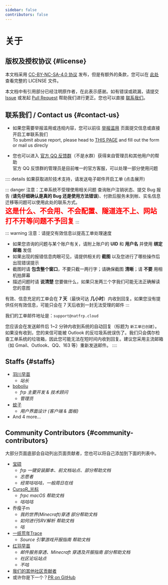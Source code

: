 ```yaml
---
sidebar: false
contributors: false
---
```


# 关于

<!-- BEGIN 此部分不接受 Pull Request 修改 -->

## 版权及授权协议 {#license}

本文档采用 [CC-BY-NC-SA-4.0 协议](https://creativecommons.org/licenses/by-nc-sa/4.0/legalcode.zh-Hans) 发布，但是有额外的条款，您可以在 [此处](https://github.com/natfrp/wiki/blob/master/LICENSE) 查看完整的 LICENSE 文件。

本文档中有引用部分已经注明原作者，在此表示感谢。如有错误或疏漏，请提交 [Issue](https://github.com/natfrp/wiki/issues) 或发起 [Pull Request](https://github.com/natfrp/wiki/pulls) 帮助我们进行更正。您也可以直接 [联系我们](#contact-us)。

## 联系我们 / Contact us {#contact-us}

- 如果您需要举报滥用或违规内容，您可以前往 [举报滥用](https://www.natfrp.com/report.html) 页面提交信息或直接开启工单联系我们  
  To submit abuse report, please head to [THIS PAGE](https://www.natfrp.com/report_en.html) and fill out the form or mail us direcly

- 您也可以进入 [官方 QQ 反馈群](/#community-official-qq)（不是水群）获得来自管理员和其他用户的帮助  
  官方 QQ 反馈群的管理员是目前唯一的官方客服，可以处理一部分使用问题

:::: details 如果获取进阶技术支持，请发送电子邮件开启工单 (点击展开)

::: danger 注意：工单系统不受理使用相关问题
查询账户注销状态、提交 Bug 报告 (**请先仔细确认是真的 Bug 还是使用方法错误**)、付款后服务未到帐、实名信息迁移等问题可以使用此处的联系方式。  
<b style="color: red;font-size: 22px">这是什么、不会用、不会配置、隧道连不上、网站打不开等问题不予回复</b>
:::

::: warning 注意：请提交有效信息以提高工单处理速度

- 如果您咨询的问题与某个账户有关，请附上账户的 **UID** 和 **用户名** 并使用 **绑定邮箱** 发信
- 如果出现的报错信息肉眼可见，请提供相关的 **截图** 以及您进行了哪些操作后出现错误提示
- 截图时请 **包含整个窗口**，不要只截一两行字；请确保截图 **清晰**；请 **不要** 用相机拍屏幕
- 描述问题时请 **说清楚** 您要做什么，如果只发两三个字我们可能无法正确解读您的意图

有效、信息充足的工单会在 **7 天**（最快可达 **几小时**）内收到回复。如果您没有提供任何有效信息，可能只会在 7 天后收到一封无法受理的邮件
:::

我们的工单邮件地址是：`support@natfrp.cloud`

您应该会在发送邮件后 1~2 分钟内收到系统的自动回复（标题为 `新工单已创建`）。如果没有收到，您的来信可能被 Outlook 的反垃圾系统误伤了。我们只会偶尔检查工单系统的垃圾箱，因此您可能无法在短时间内收到回复。建议您采用主流邮箱（如 Gmail、Outlook、QQ、163 等）重新发送邮件。
::::

## Staffs {#staffs}

- [羽川早苗](https://moe.do)
  - _站长_
- [boboliu](https://note.bobo.moe/)
  - _frp 主要开发 & 技术顾问_
  - _管理员_
- [蚊子](https://mozz.ie/)
  - _用户界面设计 (客户端 & 面板)_
- And 4 more...

<!-- END 此部分不接受 Pull Request 修改 -->

## Community Contributors {#community-contributors}

大部分页面底部会自动列出页面贡献者，您也可以将自己添加到下面的列表中。

- [宝硕](https://baoshuo.ren)
  - _frp 一键安装脚本、前文档站点、部分帮助文档_
  - _志愿者_
  - _经常咕咕咕，一般周日在线_
- [CursoR_光标](https://icursors.net)
  - _frpc macOS 帮助文档_
  - _咕咕咕_
- 乔瘦子m
  - _我的世界(Minecraft)穿透 部分帮助文档_
  - _如何进行SRV解析 帮助文档_
  - _咕_
- [一纸荒年Trace](https://wtrace3zh.com)
  - _Source 引擎游戏开服指南 帮助文档_
- [红羽早苗](https://fro.moe)
  - _邮件服务穿透、Minecraft 穿透及开服指南 部分帮助文档_
  - _社区论坛站点_
  - _不咕_
- [我们的其他社区贡献者](https://github.com/natfrp/wiki/graphs/contributors)
- 或许你是下一个？[PR on GitHub](https://github.com/natfrp/wiki)
